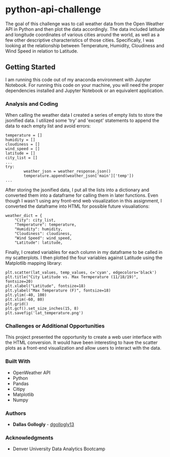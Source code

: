 # python-api-challenge

The goal of this challenge was to call weather data from the Open Weather API in Python and then plot the data accordingly. The data included latitude and longitude coordinates of various cities around the world, as well as a few other descriptive characteristics of those cities. Specifically, I was looking at the relationship between Temperature, Humidity, Cloudiness and Wind Speed in relation to Latitude. 

## Getting Started 

I am running this code out of my anaconda environment with Jupyter Notebook. For running this code on your machine, you will need the proper dependencies installed and Jupyter Notebook or an equivalent application. 

### Analysis and Coding 

When calling the weather data I created a series of empty lists to store the jsonified data. I utilized some 'try' and 'except' statements to append the data to each empty list and avoid errors:

```
temperature = []
humidity = []
cloudiness = []
wind_speed = []
latitude = []
city_list = []
...
try:
        weather_json = weather_response.json()
        temperature.append(weather_json['main']['temp'])
...
```

After storing the jsonified data, I put all the lists into a dictionary and converted them into a dataframe for calling them in later functions. Even though I wasn't using any front-end web visualization in this assignment, I converted the dataframe into HTML for possible future visualiations:

```
weather_dict = {
    "City": city_list,
    "Temperature": temperature,
    "Humidity": humidity, 
    "Cloudiness": cloudiness,
    "Wind Speed": wind_speed, 
    "Latitude": latitude,
```

Finally, I created variables for each column in my dataframe to be called in my scatterplots. I then plotted the four variables against Latitude using the Matplotlib mapping library:

```
plt.scatter(lat_values, temp_values, c='cyan', edgecolors='black')
plt.title("City Latitude vs. Max Termperature (11/18/19)", fontsize=20)
plt.xlabel("Latitude", fontsize=18)
plt.ylabel("Max Temperature (F)", fontsize=18)
plt.ylim(-40, 100)
plt.xlim(-60, 80)
plt.grid()
plt.gcf().set_size_inches(15, 8)
plt.savefig('lat_temperature.png')
```

### Challenges or Additional Opportunities

This project presented the opportunity to create a web user interface with the HTML conversion. It would have been interesting to have the scatter plots as a front-end visualization and allow users to interact with the data. 

### Built With

* OpenWeather API
* Python
* Pandas 
* Citipy
* Matplotlib
* Numpy

### Authors

* **Dallas Gollogly** - [dgollogly13](https://github.com/dgollogly13)

### Acknowledgments

* Denver University Data Analytics Bootcamp 
